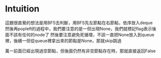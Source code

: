 # Intuition

這題很直覺的想法是用BFS去判斷，用BFS先左節點在右節點，依序放入deque
然後再popleft的過程中，我們要注意的是一但出現None，我們就標記flag表示後面不該有任何的node了
然後要注意避免死循環，不該一直把None放入到queue裡，後續一但從queue裡拿出來的節點是None，那就skip跳過

萬一前面已經出現過空節點，但後面仍然有非空節點存在時，那就直接返回False